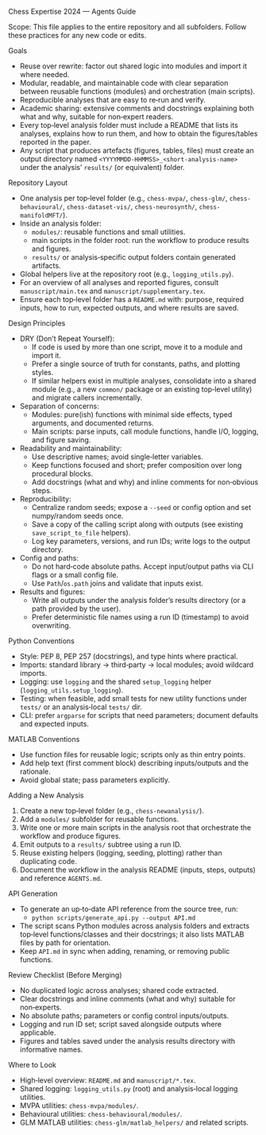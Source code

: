 Chess Expertise 2024 — Agents Guide

Scope: This file applies to the entire repository and all subfolders. Follow these practices for any new code or edits.

Goals
- Reuse over rewrite: factor out shared logic into modules and import it where needed.
- Modular, readable, and maintainable code with clear separation between reusable functions (modules) and orchestration (main scripts).
- Reproducible analyses that are easy to re‑run and verify.
- Academic sharing: extensive comments and docstrings explaining both what and why, suitable for non‑expert readers.
 - Every top‑level analysis folder must include a README that lists its analyses, explains how to run them, and how to obtain the figures/tables reported in the paper.
 - Any script that produces artefacts (figures, tables, files) must create an output directory named `<YYYYMMDD-HHMMSS>_<short-analysis-name>` under the analysis’ `results/` (or equivalent) folder.

Repository Layout
- One analysis per top‑level folder (e.g., `chess-mvpa/`, `chess-glm/`, `chess-behavioural/`, `chess-dataset-vis/`, `chess-neurosynth/`, `chess-manifoldMFT/`).
- Inside an analysis folder:
  - `modules/`: reusable functions and small utilities.
  - main scripts in the folder root: run the workflow to produce results and figures.
  - `results/` or analysis‑specific output folders contain generated artifacts.
- Global helpers live at the repository root (e.g., `logging_utils.py`).
- For an overview of all analyses and reported figures, consult `manuscript/main.tex` and `manuscript/supplementary.tex`.
 - Ensure each top‑level folder has a `README.md` with: purpose, required inputs, how to run, expected outputs, and where results are saved.

Design Principles
- DRY (Don’t Repeat Yourself):
  - If code is used by more than one script, move it to a module and import it.
  - Prefer a single source of truth for constants, paths, and plotting styles.
  - If similar helpers exist in multiple analyses, consolidate into a shared module (e.g., a new `common/` package or an existing top‑level utility) and migrate callers incrementally.
- Separation of concerns:
  - Modules: pure(ish) functions with minimal side effects, typed arguments, and documented returns.
  - Main scripts: parse inputs, call module functions, handle I/O, logging, and figure saving.
- Readability and maintainability:
  - Use descriptive names; avoid single‑letter variables.
  - Keep functions focused and short; prefer composition over long procedural blocks.
  - Add docstrings (what and why) and inline comments for non‑obvious steps.
- Reproducibility:
  - Centralize random seeds; expose a `--seed` or config option and set numpy/random seeds once.
  - Save a copy of the calling script along with outputs (see existing `save_script_to_file` helpers).
  - Log key parameters, versions, and run IDs; write logs to the output directory.
- Config and paths:
  - Do not hard‑code absolute paths. Accept input/output paths via CLI flags or a small config file.
  - Use `Path`/`os.path` joins and validate that inputs exist.
- Results and figures:
  - Write all outputs under the analysis folder’s results directory (or a path provided by the user).
  - Prefer deterministic file names using a run ID (timestamp) to avoid overwriting.

Python Conventions
- Style: PEP 8, PEP 257 (docstrings), and type hints where practical.
- Imports: standard library → third‑party → local modules; avoid wildcard imports.
- Logging: use `logging` and the shared `setup_logging` helper (`logging_utils.setup_logging`).
- Testing: when feasible, add small tests for new utility functions under `tests/` or an analysis‑local `tests/` dir.
- CLI: prefer `argparse` for scripts that need parameters; document defaults and expected inputs.

MATLAB Conventions
- Use function files for reusable logic; scripts only as thin entry points.
- Add help text (first comment block) describing inputs/outputs and the rationale.
- Avoid global state; pass parameters explicitly.

Adding a New Analysis
1) Create a new top‑level folder (e.g., `chess-newanalysis/`).
2) Add a `modules/` subfolder for reusable functions.
3) Write one or more main scripts in the analysis root that orchestrate the workflow and produce figures.
4) Emit outputs to a `results/` subtree using a run ID.
5) Reuse existing helpers (logging, seeding, plotting) rather than duplicating code.
6) Document the workflow in the analysis README (inputs, steps, outputs) and reference `AGENTS.md`.

API Generation
- To generate an up‑to‑date API reference from the source tree, run:
  - `python scripts/generate_api.py --output API.md`
- The script scans Python modules across analysis folders and extracts top‑level functions/classes and their docstrings; it also lists MATLAB files by path for orientation.
- Keep `API.md` in sync when adding, renaming, or removing public functions.

Review Checklist (Before Merging)
- No duplicated logic across analyses; shared code extracted.
- Clear docstrings and inline comments (what and why) suitable for non‑experts.
- No absolute paths; parameters or config control inputs/outputs.
- Logging and run ID set; script saved alongside outputs where applicable.
- Figures and tables saved under the analysis results directory with informative names.

Where to Look
- High‑level overview: `README.md` and `manuscript/*.tex`.
- Shared logging: `logging_utils.py` (root) and analysis‑local logging utilities.
- MVPA utilities: `chess-mvpa/modules/`.
- Behavioural utilities: `chess-behavioural/modules/`.
- GLM MATLAB utilities: `chess-glm/matlab_helpers/` and related scripts.
